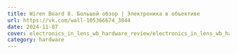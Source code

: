 ```yaml
---
title: Wiren Board 8. Большой обзор | Электроника в объективе
url: https://vk.com/wall-105366674_3844
date: 2024-11-07
cover: electronics_in_lens_wb_hardware_review/electronics_in_lens_wb_hardware_review.webp
category: hardware
---
```

